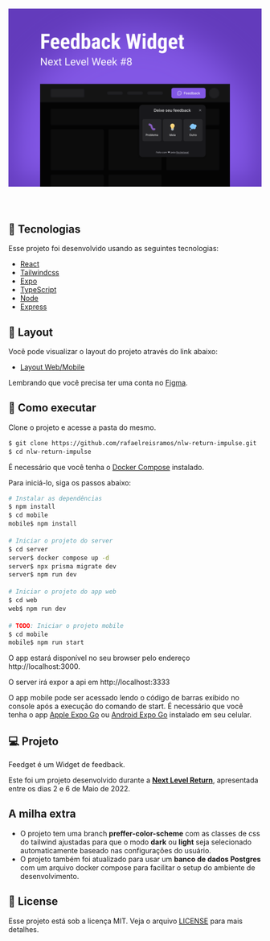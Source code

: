 <h1 align="center">
    <img alt="Feedget" src=".github/cover.svg" />
</h1>

<br>

## 🧪 Tecnologias

Esse projeto foi desenvolvido usando as seguintes tecnologias:

- [React](https://reactjs.org)
- [Tailwindcss](https://tailwindcss.com/)
- [Expo](https://expo.dev/)
- [TypeScript](https://www.typescriptlang.org/)
- [Node](https://nodejs.org/en/)
- [Express](https://expressjs.com/)

## 🔖 Layout

Você pode visualizar o layout do projeto através do link abaixo:

- [Layout Web/Mobile](https://www.figma.com/community/file/1102912516166573468/Feedback-Widget)

Lembrando que você precisa ter uma conta no [Figma](http://figma.com/).

## 🚀 Como executar

Clone o projeto e acesse a pasta do mesmo.

```bash
$ git clone https://github.com/rafaelreisramos/nlw-return-impulse.git
$ cd nlw-return-impulse
```

É necessário que você tenha o [Docker Compose](https://docs.docker.com/compose/install/) instalado.

Para iniciá-lo, siga os passos abaixo:

```bash
# Instalar as dependências
$ npm install
$ cd mobile
mobile$ npm install

# Iniciar o projeto do server
$ cd server
server$ docker compose up -d
server$ npx prisma migrate dev
server$ npm run dev

# Iniciar o projeto do app web
$ cd web
web$ npm run dev

# TODO: Iniciar o projeto mobile
$ cd mobile
mobile$ npm run start
```

O app estará disponível no seu browser pelo endereço http://localhost:3000.

O server irá expor a api em http://localhost:3333

O app mobile pode ser acessado lendo o código de barras exibido no console após a execução do comando de start. É necessário que você tenha o app [Apple Expo Go](https://itunes.apple.com/app/apple-store/id982107779) ou [Android Expo Go](https://play.google.com/store/apps/details?id=host.exp.exponent&referrer=www) instalado em seu celular.

## 💻 Projeto

Feedget é um Widget de feedback.

Este foi um projeto desenvolvido durante a **[Next Level Return](https://lp.rocketseat.com.br/nlw-return)**, apresentada entre os dias
2 e 6 de Maio de 2022.

## A milha extra

- O projeto tem uma branch **preffer-color-scheme** com as classes de css do tailwind ajustadas para que o modo **dark** ou **light** seja selecionado automaticamente baseado nas configurações do usuário.
- O projeto também foi atualizado para usar um **banco de dados Postgres** com um arquivo docker compose para facilitar o setup do ambiente de desenvolvimento.

## 📝 License

Esse projeto está sob a licença MIT. Veja o arquivo [LICENSE](LICENSE.md) para mais detalhes.
